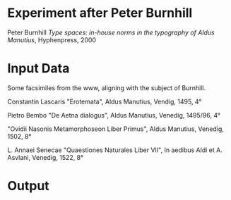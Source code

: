 # Experiment after Peter Burnhill

Peter Burnhill *Type spaces: in-house norms in the typography of Aldus Manutius*, Hyphenpress, 2000

# Input Data

Some facsimiles from the www, aligning with the subject of Burnhill.

Constantin Lascaris "Erotemata", Aldus Manutius, Vendig, 1495, 4°

Pietro Bembo "De Aetna dialogus", Aldus Manutius, Venedig, 1495/96, 4°

"Ovidii Nasonis Metamorphoseon Liber Primus", Aldus Manutius, Venedig, 1502, 8°

L. Annaei Senecae "Quaestiones Naturales Liber VII", In aedibus Aldi et A. Asvlani, Venedig, 1522, 8°

# Output
